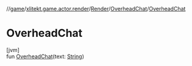 //[game](../../../../index.md)/[xlitekt.game.actor.render](../../index.md)/[Render](../index.md)/[OverheadChat](index.md)/[OverheadChat](-overhead-chat.md)

# OverheadChat

[jvm]\
fun [OverheadChat](-overhead-chat.md)(text: [String](https://kotlinlang.org/api/latest/jvm/stdlib/kotlin/-string/index.html))
